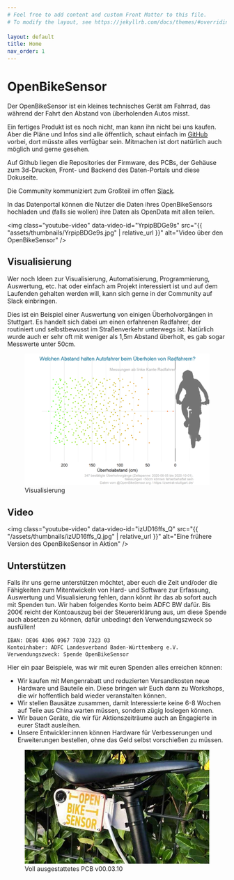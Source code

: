 ```yaml
---
# Feel free to add content and custom Front Matter to this file.
# To modify the layout, see https://jekyllrb.com/docs/themes/#overriding-theme-defaults

layout: default
title: Home
nav_order: 1
---
```


# OpenBikeSensor
Der OpenBikeSensor ist ein kleines technisches Gerät am Fahrrad, das während der Fahrt den Abstand von überholenden Autos misst.

Ein fertiges Produkt ist es noch nicht, man kann ihn nicht bei uns kaufen. Aber die Pläne und Infos sind alle öffentlich, schaut einfach im [GitHub](https://github.com/openbikesensor) vorbei, dort müsste alles verfügbar sein. Mitmachen ist dort natürlich auch möglich und gerne gesehen.

Auf Github liegen die Repositories der Firmware, des PCBs, der Gehäuse zum 3d-Drucken, Front- und Backend des Daten-Portals und diese Dokuseite.

Die Community kommuniziert zum Großteil im offen [Slack](https://openbikesensor.org/slack).

In das Datenportal können die Nutzer die Daten ihres OpenBikeSensors hochladen und (falls sie wollen) ihre Daten als OpenData mit allen teilen.

<img class="youtube-video" data-video-id="YrpipBDGe9s" src="{{ "assets/thumbnails/YrpipBDGe9s.jpg" | relative_url }}" alt="Video über den OpenBikeSensor" />

## Visualisierung
Wer noch Ideen zur Visualisierung, Automatisierung, Programmierung, Auswertung, etc. hat oder einfach am Projekt interessiert ist und auf dem Laufenden gehalten werden will, kann sich gerne in der Community auf Slack einbringen.

Dies ist ein Beispiel einer Auswertung von einigen Überholvorgängen in Stuttgart. Es handelt sich dabei um einen erfahrenen Radfahrer, der routiniert und selbstbewusst im Straßenverkehr unterwegs ist. Natürlich wurde auch er sehr oft mit weniger als 1,5m Abstand überholt, es gab sogar Messwerte unter 50cm.

<figure>
  <img src="assets/images/2020-08 visualisierung abstaende.png" alt="Visualisierung" class="inline"/>
  <figcaption>Visualisierung</figcaption>
</figure>


## Video

<img class="youtube-video" data-video-id="izUD16ffs_Q" src="{{ "/assets/thumbnails/izUD16ffs_Q.jpg" | relative_url }}" alt="Eine frühere Version des OpenBikeSensor in Aktion" />

## Unterstützen
Falls ihr uns gerne unterstützen möchtet, aber euch die Zeit und/oder die Fähigkeiten zum Mitentwickeln von Hard- und Software zur Erfassung, Auswertung und Visualisierung fehlen, dann könnt ihr das ab sofort auch mit Spenden tun.
Wir haben folgendes Konto beim ADFC BW dafür. Bis 200€ reicht der Kontoauszug bei der Steuererklärung aus, um diese Spende auch absetzen zu können, dafür unbedingt den Verwendungszweck so ausfüllen!

```
IBAN: DE06 4306 0967 7030 7323 03
Kontoinhaber: ADFC Landesverband Baden-Württemberg e.V.
Verwendungszweck: Spende OpenBikeSensor
```

Hier ein paar Beispiele, was wir mit euren Spenden alles erreichen können:
* Wir kaufen mit Mengenrabatt und reduzierten Versandkosten neue Hardware und Bauteile ein. Diese bringen wir Euch dann zu Workshops, die wir hoffentlich bald wieder veranstalten können.
* Wir stellen Bausätze zusammen, damit Interessierte keine 6-8 Wochen auf Teile aus China warten müssen, sondern zügig loslegen können.
* Wir bauen Geräte, die wir für Aktionszeiträume auch an Engagierte in eurer Stadt ausleihen.
* Unsere Entwickler:innen können Hardware für Verbesserungen und Erweiterungen bestellen, ohne das Geld selbst vorschießen zu müssen.


<figure>
  <img src="assets/images/v00.03/PCB00.03.10_short1.jpg" alt="Full Board" class="inline"/>
  <figcaption>Voll ausgestattetes PCB v00.03.10</figcaption>
</figure>
